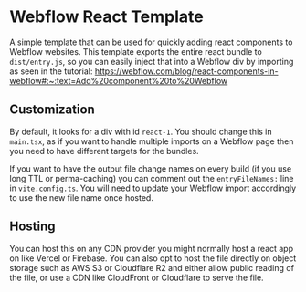 # Webflow React Template

A simple template that can be used for quickly adding react components to Webflow websites. This template exports the entire react bundle to `dist/entry.js`, so you can easily inject that into a Webflow div by importing as seen in the tutorial: https://webflow.com/blog/react-components-in-webflow#:~:text=Add%20component%20to%20Webflow

## Customization

By default, it looks for a div with id `react-1`. You should change this in `main.tsx`, as if you want to handle multiple imports on a Webflow page then you need to have different targets for the bundles.

If you want to have the output file change names on every build (if you use long TTL or perma-caching) you can comment out the `entryFileNames:` line in `vite.config.ts`. You will need to update your Webflow import accordingly to use the new file name once hosted.

## Hosting

You can host this on any CDN provider you might normally host a react app on like Vercel or Firebase. You can also opt to host the file directly on object storage such as AWS S3 or Cloudflare R2 and either allow public reading of the file, or use a CDN like CloudFront or Cloudflare to serve the file.
